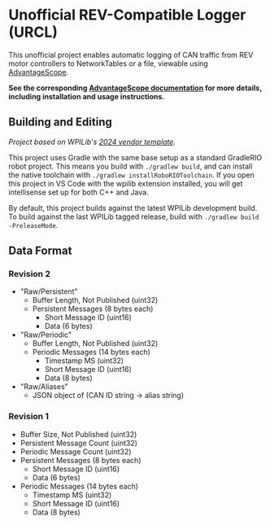 # Unofficial REV-Compatible Logger (URCL)

This unofficial project enables automatic logging of CAN traffic from REV motor controllers to NetworkTables or a file, viewable using [AdvantageScope](https://github.com/Mechanical-Advantage/AdvantageScope).

**See the corresponding [AdvantageScope documentation](https://docs.advantagescope.org/more-features/urcl) for more details, including installation and usage instructions.**

## Building and Editing

_Project based on WPILib's [2024 vendor template](https://github.com/wpilibsuite/vendor-template/tree/2024)._

This project uses Gradle with the same base setup as a standard GradleRIO robot project. This means you build with `./gradlew build`, and can install the native toolchain with `./gradlew installRoboRIOToolchain`. If you open this project in VS Code with the wpilib extension installed, you will get intellisense set up for both C++ and Java.

By default, this project builds against the latest WPILib development build. To build against the last WPILib tagged release, build with `./gradlew build -PreleaseMode`.

## Data Format

### Revision 2

- "Raw/Persistent"
  - Buffer Length, Not Published (uint32)
  - Persistent Messages (8 bytes each)
    - Short Message ID (uint16)
    - Data (6 bytes)
- "Raw/Periodic"
  - Buffer Length, Not Published (uint32)
  - Periodic Messages (14 bytes each)
    - Timestamp MS (uint32)
    - Short Message ID (uint16)
    - Data (8 bytes)
- "Raw/Aliases"
  - JSON object of (CAN ID string -> alias string)

### Revision 1

- Buffer Size, Not Published (uint32)
- Persistent Message Count (uint32)
- Periodic Message Count (uint32)
- Persistent Messages (8 bytes each)
  - Short Message ID (uint16)
  - Data (6 bytes)
- Periodic Messages (14 bytes each)
  - Timestamp MS (uint32)
  - Short Message ID (uint16)
  - Data (8 bytes)
